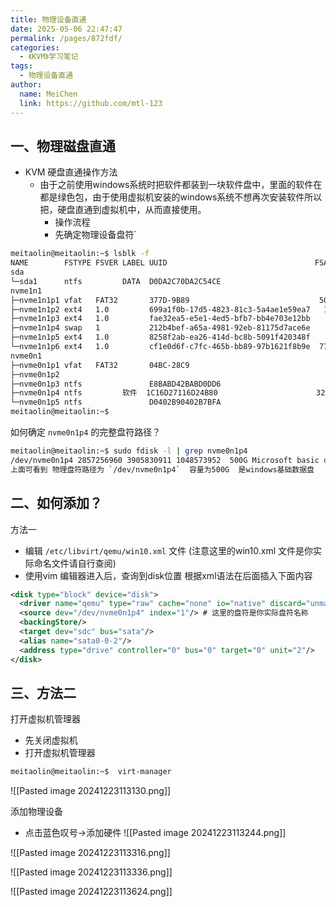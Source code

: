 ```yaml
---
title: 物理设备直通
date: 2025-05-06 22:47:47
permalink: /pages/872fdf/
categories:
  - 《KVM》学习笔记
tags:
  - 物理设备直通
author: 
  name: MeiChen
  link: https://github.com/mtl-123
---
```


## 一、物理磁盘直通

- KVM 硬盘直通操作方法
  - 由于之前使用windows系统时把软件都装到一块软件盘中，里面的软件在都是绿色包，由于使用虚拟机安装的windows系统不想再次安装软件所以把，硬盘直通到虚拟机中，从而直接使用。
    - 操作流程
    - 先确定物理设备盘符`

```bash
meitaolin@meitaolin:~$ lsblk -f
NAME        FSTYPE FSVER LABEL UUID                                 FSAVAIL FSUSE% MOUNTPOINTS
sda                                                                                
└─sda1      ntfs         DATA  D0DA2C70DA2C54CE                                    
nvme1n1                                                                            
├─nvme1n1p1 vfat   FAT32       377D-9B89                             505.1M     1% /boot/efi
├─nvme1n1p2 ext4   1.0         699a1f0b-17d5-4823-81c3-5a4ae1e59ea7   11.3G    45% /
├─nvme1n1p3 ext4   1.0         fae32ea5-e5e1-4ed5-bfb7-bb4e703e12bb    7.4G    13% /var
├─nvme1n1p4 swap   1           212b4bef-a65a-4981-92eb-81175d7ace6e                [SWAP]
├─nvme1n1p5 ext4   1.0         8258f2ab-ea26-414d-bc8b-5091f420348f    1.7G     0% /tmp
└─nvme1n1p6 ext4   1.0         cf1e0d6f-c7fc-465b-bb89-97b1621f8b9e  770.2G     7% /home
nvme0n1                                                                            
├─nvme0n1p1 vfat   FAT32       04BC-28C9                                           
├─nvme0n1p2                                                                        
├─nvme0n1p3 ntfs               E8BABD42BABD0DD6                                    
├─nvme0n1p4 ntfs         软件  1C16D27116D24B80                      321.9G    36% /media/meitaolin/软件 # 这是安装软件的盘符，也是这次要挂在的物理直通硬盘
└─nvme0n1p5 ntfs               D0402B90402B7BFA                                    
meitaolin@meitaolin:~$ 
```

如何确定 `nvme0n1p4` 的完整盘符路径？

```bash
meitaolin@meitaolin:~$ sudo fdisk -l | grep nvme0n1p4
/dev/nvme0n1p4 2857256960 3905830911 1048573952  500G Microsoft basic data
上面可看到 物理盘符路径为 `/dev/nvme0n1p4`  容量为500G  是windows基础数据盘
```

## 二、如何添加？

 方法一

- 编辑 `/etc/libvirt/qemu/win10.xml` 文件 (注意这里的win10.xml 文件是你实际命名文件请自行查阅)
- 使用vim 编辑器进入后，查询到disk位置 根据xml语法在后面插入下面内容

```xml
<disk type="block" device="disk">
  <driver name="qemu" type="raw" cache="none" io="native" discard="unmap"/>
  <source dev="/dev/nvme0n1p4" index="1"/> # 这里的盘符是你实际盘符名称
  <backingStore/>
  <target dev="sdc" bus="sata"/>
  <alias name="sata0-0-2"/>
  <address type="drive" controller="0" bus="0" target="0" unit="2"/>
</disk>
```

## 三、方法二

打开虚拟机管理器

- 先关闭虚拟机
- 打开虚拟机管理器

```bash
meitaolin@meitaolin:~$  virt-manager 
```

![[Pasted image 20241223113130.png]]

添加物理设备

- 点击蓝色叹号->添加硬件
![[Pasted image 20241223113244.png]]

![[Pasted image 20241223113316.png]]

![[Pasted image 20241223113336.png]]

![[Pasted image 20241223113624.png]]
